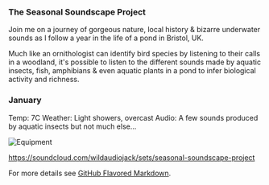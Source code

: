 ### The Seasonal Soundscape Project

Join me on a journey of gorgeous nature, local history & bizarre underwater sounds as I follow a year in the life of a pond in Bristol, UK.  

Much like an ornithologist can identify bird species by listening to their calls in a woodland, it's possible to listen to the different sounds made by aquatic insects, fish, amphibians & even aquatic plants in a pond to infer biological activity and richness.

### January 

Temp: 7C
Weather: Light showers, overcast 
Audio: A few sounds produced by aquatic insects but not much else...

![Equipment](https://user-images.githubusercontent.com/74665965/105877931-68d13000-5ff8-11eb-9be6-a970ac7366b6.jpg)

https://soundcloud.com/wildaudiojack/sets/seasonal-soundscape-project

For more details see [GitHub Flavored Markdown](https://guides.github.com/features/mastering-markdown/).

